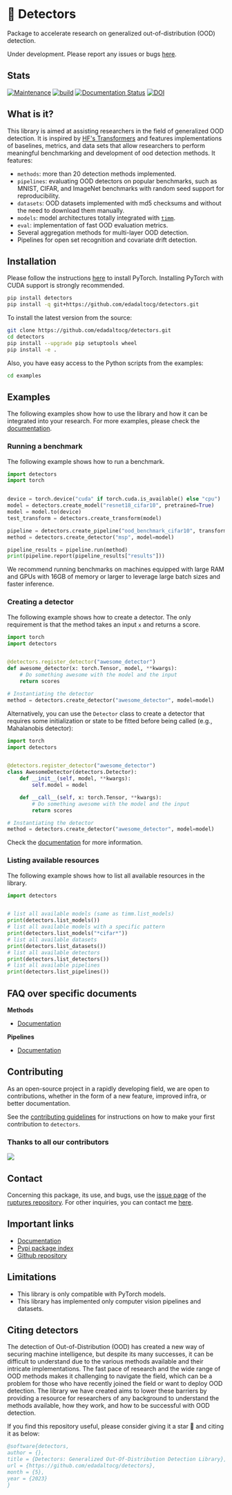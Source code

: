 # 🧐 Detectors

Package to accelerate research on generalized out-of-distribution (OOD) detection.

Under development. Please report any issues or bugs [here](https://github.com/edadaltocg/detectors/issues).

## Stats

[![Maintenance](https://img.shields.io/badge/Maintained%3F-yes-green.svg)](https://github.com/edadaltocg/detectors/graphs/commit-activity)
[![build](https://github.com/edadaltocg/detectors/actions/workflows/build.yml/badge.svg)](https://github.com/edadaltocg/detectors/actions/workflows/build.yml)
[![Documentation Status](https://readthedocs.org/projects/detectors/badge/?version=latest)](http://detectors.readthedocs.io/?badge=latest)
[![DOI](https://zenodo.org/badge/DOI/10.5281/zenodo.7883080.svg)](https://doi.org/10.5281/zenodo.7883080)

## What is it?

This library is aimed at assisting researchers in the field of generalized OOD detection. It is inspired by [HF's Transformers](https://https://github.com/huggingface/transformers) and features implementations of baselines, metrics, and data sets that allow researchers to perform meaningful benchmarking and development of ood detection methods. It features:

- `methods`: more than 20 detection methods implemented.
- `pipelines`: evaluating OOD detectors on popular benchmarks, such as MNIST, CIFAR, and ImageNet benchmarks with random seed support for reproducibility.
- `datasets`: OOD datasets implemented with md5 checksums and without the need to download them manually.
- `models`: model architectures totally integrated with [`timm`](https://github.com/huggingface/pytorch-image-models).
- `eval`: implementation of fast OOD evaluation metrics.
- Several aggregation methods for multi-layer OOD detection.
- Pipelines for open set recognition and covariate drift detection.

## Installation

Please follow the instructions [here](https://pytorch.org/get-started/locally/) to install PyTorch. Installing PyTorch with CUDA support is strongly recommended.

```bash
pip install detectors
pip install -q git+https://github.com/edadaltocg/detectors.git
```

To install the latest version from the source:

```bash
git clone https://github.com/edadaltocg/detectors.git
cd detectors
pip install --upgrade pip setuptools wheel
pip install -e .
```

Also, you have easy access to the Python scripts from the examples:

```bash
cd examples
```

## Examples

The following examples show how to use the library and how it can be integrated into your research. For more examples, please check the [documentation](https://detectors.readthedocs.io/en/latest/use_cases/).

### Running a benchmark

The following example shows how to run a benchmark.

```python
import detectors
import torch


device = torch.device("cuda" if torch.cuda.is_available() else "cpu")
model = detectors.create_model("resnet18_cifar10", pretrained=True)
model = model.to(device)
test_transform = detectors.create_transform(model)

pipeline = detectors.create_pipeline("ood_benchmark_cifar10", transform=test_transform)
method = detectors.create_detector("msp", model=model)

pipeline_results = pipeline.run(method)
print(pipeline.report(pipeline_results["results"]))
```

We recommend running benchmarks on machines equipped with large RAM and GPUs with 16GB of memory or larger to leverage large batch sizes and faster inference.

### Creating a detector

The following example shows how to create a detector. The only requirement is that the method takes an input `x` and returns a score.

```python
import torch
import detectors


@detectors.register_detector("awesome_detector")
def awesome_detector(x: torch.Tensor, model, **kwargs):
    # Do something awesome with the model and the input
    return scores

# Instantiating the detector
method = detectors.create_detector("awesome_detector", model=model)
```

Alternatively, you can use the `Detector` class to create a detector that requires some initialization or state to be fitted before being called (e.g., Mahalanobis detector):

```python
import torch
import detectors


@detectors.register_detector("awesome_detector")
class AwesomeDetector(detectors.Detector):
    def __init__(self, model, **kwargs):
        self.model = model

    def __call__(self, x: torch.Tensor, **kwargs):
        # Do something awesome with the model and the input
        return scores

# Instantiating the detector
method = detectors.create_detector("awesome_detector", model=model)
```

Check the [documentation](https://detectors.readthedocs.io/en/latest/use_cases/) for more information.

### Listing available resources

The following example shows how to list all available resources in the library.

```python
import detectors


# list all available models (same as timm.list_models)
print(detectors.list_models())
# list all available models with a specific pattern
print(detectors.list_models("*cifar*"))
# list all available datasets
print(detectors.list_datasets())
# list all available detectors
print(detectors.list_detectors())
# list all available pipelines
print(detectors.list_pipelines())
```

## FAQ over specific documents

**Methods**

- [Documentation](https://detectors.readthedocs.io/en/latest/use_cases/)

**Pipelines**

- [Documentation](https://detectors.readthedocs.io/en/latest/use_cases/)

## Contributing

As an open-source project in a rapidly developing field, we are open to contributions, whether in the form of a new feature, improved infra, or better documentation.

See the [contributing guidelines](https://github.com/edadaltocg/detectors/blob/master/CONTRIBUTING.md) for instructions on how to make your first contribution to `detectors`.

### Thanks to all our contributors

<a href="https://github.com/edadaltocg/detectors/graphs/contributors">
  <img src="https://contributors-img.web.app/image?repo=edadaltocg/detectors" />
</a>

## Contact

Concerning this package, its use, and bugs, use the [issue page](https://github.com/edadaltocg/detectors/issues) of the [ruptures repository](https://github.com/edadaltocg/detectors). For other inquiries, you can contact me [here](https://edadaltocg.github.io/contact/).

## Important links

- [Documentation](http://detectors.readthedocs.io/)
- [Pypi package index](https://pypi.python.org/pypi/detectors)
- [Github repository](https://github.com/edadaltocg/detectors)

## Limitations

- This library is only compatible with PyTorch models.
- This library has implemented only computer vision pipelines and datasets.

## Citing detectors

The detection of Out-of-Distribution (OOD) has created a new way of securing machine intelligence, but despite its many successes, it can be difficult to understand due to the various methods available and their intricate implementations. The fast pace of research and the wide range of OOD methods makes it challenging to navigate the field, which can be a problem for those who have recently joined the field or want to deploy OOD detection. The library we have created aims to lower these barriers by providing a resource for researchers of any background to understand the methods available, how they work, and how to be successful with OOD detection.

If you find this repository useful, please consider giving it a star 🌟 and citing it as below:

```bibtex
@software{detectors,
author = {},
title = {Detectors: Generalized Out-Of-Distribution Detection Library},
url = {https://github.com/edadaltocg/detectors},
month = {5},
year = {2023}
}
```

